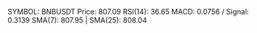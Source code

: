 SYMBOL: BNBUSDT
Price: 807.09
RSI(14): 36.65
MACD: 0.0756 / Signal: 0.3139
SMA(7): 807.95 | SMA(25): 808.04
